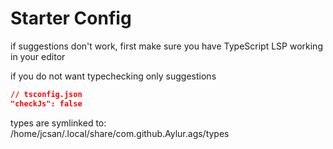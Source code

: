 
# Starter Config

if suggestions don't work, first make sure
you have TypeScript LSP working in your editor

if you do not want typechecking only suggestions

```json
// tsconfig.json
"checkJs": false
```

types are symlinked to:
/home/jcsan/.local/share/com.github.Aylur.ags/types
